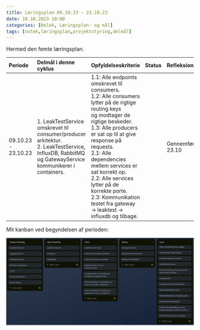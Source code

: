 ```yaml
---
title: Læringsplan 09.10.23 - 23.10.23
date: 10.10.2023 10:00
categories: [Nolek, Læringsplan- og mål]
tags: [nolek,læringsplan,projektstyring,delmål]
---
```

Hermed den femte læringsplan. 

|  Periode              | Delmål i denne cyklus                                                                                                                                  | Opfyldelseskriterie                                                                                                                                                                                                                                                                                                                                                                                              | Status | Refleksion          | Evaluering        |
|:----------------------|:-------------------------------------------------------------------------------------------------------------------------------------------------------|:-----------------------------------------------------------------------------------------------------------------------------------------------------------------------------------------------------------------------------------------------------------------------------------------------------------------------------------------------------------------------------------------------------------------|:-------|:--------------------|:------------------|
|  09.10.23 - 23.10.23  | 1. LeakTestService omskrevet til consumer/producer arkitektur.<br> 2. LeakTestService, InfluxDB, RabbitMQ og GatewayService kommunikerer i containers. | 1.1: Alle endpoints omskrevet til consumers.<br>1.2: Alle consumers lytter på de rigtige routing keys<br> og modtager de rigtige beskeder.<br> 1.3: Alle producers er sat op til at give response på requests.<br> 2.1: Alle dependencies mellem services er sat korrekt op. <br> 2.2: Alle services lytter på de korrekte porte. <br> 2.3: Kommunikation testet fra gateway -> leaktest -> influxdb og tilbage. |        | Gennemføres 23.10   | Gennemføres 23.10 |  

Mit kanban ved begyndelsen af perioden:

<img src="/assets/images/kanban_1010.png" alt="image should have been here">
